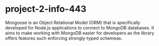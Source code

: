 # project-2-info-443

Mongoose is an Object Relational Model (ORM) that is specifically developed for Node.js applications to connect to MongoDB databases. It aims to make working with MongoDB easier for developers as the library offers features such enforcing strongly-typed schemeas.